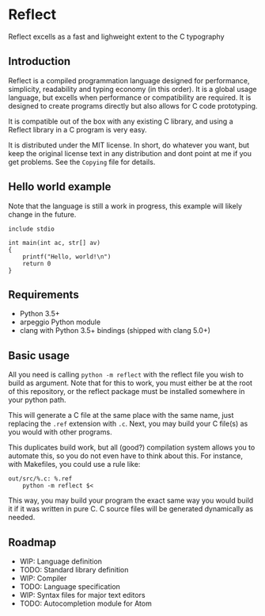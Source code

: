 # Reflect
Reflect excells as a fast and lighweight extent to the C typography

## Introduction

Reflect is a compiled programmation language designed for performance, simplicity, readability and
typing economy (in this order). It is a global usage language, but excells when performance or
compatibility are required. It is designed to create programs directly but also allows for C code
prototyping.

It is compatible out of the box with any existing C library, and using a Reflect library in a C
program is very easy.

It is distributed under the MIT license. In short, do whatever you want, but keep the original
license text in any distribution and dont point at me if you get problems. See the `Copying` file
for details.

## Hello world example

Note that the language is still a work in progress, this example will likely change in the future.

    include stdio

    int main(int ac, str[] av)
    {
        printf("Hello, world!\n")
        return 0
    }

## Requirements

* Python 3.5+
* arpeggio Python module
* clang with Python 3.5+ bindings (shipped with clang 5.0+)

## Basic usage

All you need is calling `python -m reflect` with the reflect file you wish to build as argument.
Note that for this to work, you must either be at the root of this repository, or the reflect
package must be installed somewhere in your python path.

This will generate a C file at the same place with the same name, just replacing the `.ref`
extension with `.c`. Next, you may build your C file(s) as you would with other programs.

This duplicates build work, but all (good?) compilation system allows you to automate this, so you
do not even have to think about this. For instance, with Makefiles, you could use a rule like:

    out/src/%.c: %.ref
        python -m reflect $<

This way, you may build your program the exact same way you would build it if it was written in pure
C. C source files will be generated dynamically as needed.

## Roadmap

* WIP: Language definition
* TODO: Standard library definition
* WIP: Compiler
* TODO: Language specification
* WIP: Syntax files for major text editors
* TODO: Autocompletion module for Atom
